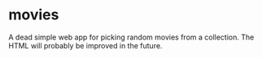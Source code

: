 # movies
A dead simple web app for picking random movies from a collection. The HTML will probably be improved in the future.
